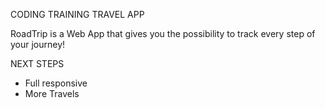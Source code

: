 CODING TRAINING TRAVEL APP

RoadTrip is a Web App that gives you the possibility to track every step of your journey!

NEXT STEPS
- Full responsive
- More Travels